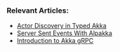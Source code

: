 ### Relevant Articles:

- [Actor Discovery in Typed Akka](https://www.baeldung.com/scala/akka-typed-actor-discovery)
- [Server Sent Events With Alpakka](https://www.baeldung.com/scala/alpakka-server-sent-events)
- [Introduction to Akka gRPC](TBD)
